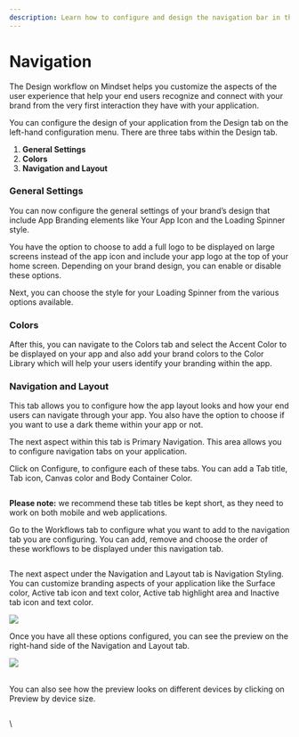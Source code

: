 ```yaml
---
description: Learn how to configure and design the navigation bar in the application
---
```


# Navigation

The Design workflow on Mindset helps you customize the aspects of the user experience that help your end users recognize and connect with your brand from the very first interaction they have with your application.&#x20;

You can configure the design of your application from the Design tab on the left-hand configuration menu. There are three tabs within the Design tab.&#x20;

1. **General Settings**
2. **Colors**
3. **Navigation and Layout**

### **General Settings**

You can now configure the general settings of your brand’s design that include App Branding elements like Your App Icon and the Loading Spinner style.&#x20;

You have the option to choose to add a full logo to be displayed on large screens instead of the app icon and include your app logo at the top of your home screen. Depending on your brand design, you can enable or disable these options.&#x20;

Next, you can choose the style for your Loading Spinner from the various options available.&#x20;

### **Colors**

After this, you can navigate to the Colors tab and select the Accent Color to be displayed on your app and also add your brand colors to the Color Library which will help your users identify your branding within the app.&#x20;

### **Navigation and Layout**

This tab allows you to configure how the app layout looks and how your end users can navigate through your app. You also have the option to choose if you want to use a dark theme within your app or not.&#x20;

The next aspect within this tab is Primary Navigation. This area allows you to configure navigation tabs on your application.&#x20;

Click on Configure, to configure each of these tabs. You can add a Tab title, Tab icon, Canvas color and Body Container Color.&#x20;

<figure><img src="https://lh7-us.googleusercontent.com/a8FCgYKyw2WuZ1SQEi6jwY_9MgbPz_GO9gUdtDnFjh7R0s2L_ZjnQ6QDAjgGn21BDzh0LC7u6e1fhPMfdSiNONnxj2yeiBjyG5PXC36xgdQ7nq9r8pI_veBOo0OzpIKf_KmOksAxjYumxVI0PZJSCR4" alt=""><figcaption></figcaption></figure>



**Please note:** we recommend these tab titles be kept short, as they need to work on both mobile and web applications.&#x20;

Go to the Workflows tab to configure what you want to add to the navigation tab you are configuring. You can add, remove and choose the order of these workflows to be displayed under this navigation tab.



<figure><img src="https://lh7-us.googleusercontent.com/znOSDfhXrXD7oXwdIQNedJwrVwmas5sg7PScTuR79N9mVXVQpXC8Q4wvi5phKJHObyuIVoMwF7pbgd2hGJaqbvBlcqG9f0gB6riK-C-1eagnPJHkFIFlLPLnHIU0vSv2A04A2Es9IeukbvY1jQHxdJk" alt=""><figcaption></figcaption></figure>



The next aspect under the Navigation and Layout tab is Navigation Styling. You can customize branding aspects of your application like the Surface color, Active tab icon and text color, Active tab highlight area and Inactive tab icon and text color.

![](https://lh7-us.googleusercontent.com/WcYMGWYzE1nuiGuvyOQxUQaDu8e-cv3LPTkQjzHlIG6rcfZG3mlg3J3R1343TLN4AJMIY6sceJtbW6VeUG\_iLppRB4QEf-OyyIasbNVkXpwhmJ6GxARYI6pFg5xLYIngBS9S-FQuZZ9Za8F6tPlSn88)

Once you have all these options configured, you can see the preview on the right-hand side of the Navigation and Layout tab.&#x20;

![](https://lh7-us.googleusercontent.com/z1EbJ4xVMitzty2BOGFcGX64EZIOk2hulre2ZNP0\_g-xOtxxS7BpQePiyRC3tz9g17-gK-CrLUi0WFnJK9XOABgwUrjbaqd8pbto\_iId1b8LdKhkonFBK2BtYBqQaeYFOxnArBp04InmeND9jkz1E-M)

\
You can also see how the preview looks on different devices by clicking on Preview by device size.&#x20;

<figure><img src="https://lh7-us.googleusercontent.com/yOPIPnQpSEhM-rPSr-7p-YR2Ig4UoPJsKW9dL0fGUYXxCsP5Xym4TygqrO5IPGhre275WuWj0DsYuyK7XGC3k-NASC8woH01lA8Kgah9hl0NVfn0LM4u69ZCfn6ciTKQBh9Jw226y3VSmFC6zyOyiMM" alt=""><figcaption></figcaption></figure>

\


